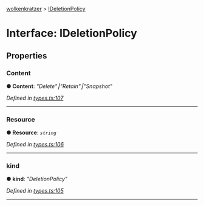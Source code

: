[wolkenkratzer](../README.md) > [IDeletionPolicy](../interfaces/ideletionpolicy.md)



# Interface: IDeletionPolicy


## Properties
<a id="content"></a>

###  Content

**●  Content**:  *"Delete"⎮"Retain"⎮"Snapshot"* 

*Defined in [types.ts:107](https://github.com/arminhammer/wolkenkratzer/blob/7912818/src/types.ts#L107)*





___

<a id="resource"></a>

###  Resource

**●  Resource**:  *`string`* 

*Defined in [types.ts:106](https://github.com/arminhammer/wolkenkratzer/blob/7912818/src/types.ts#L106)*





___

<a id="kind"></a>

###  kind

**●  kind**:  *"DeletionPolicy"* 

*Defined in [types.ts:105](https://github.com/arminhammer/wolkenkratzer/blob/7912818/src/types.ts#L105)*





___


